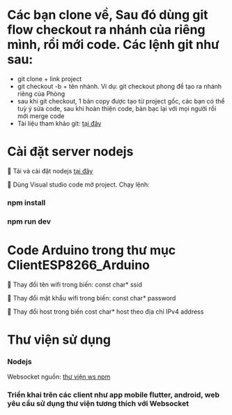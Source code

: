# Các bạn clone về, Sau đó dùng git flow checkout ra nhánh của riêng mình, rồi mới code. Các lệnh git như sau:
- git clone + link project
- git checkout -b + tên nhánh. Ví dụ: git checkout phong để tạo ra nhánh riêng của Phòng
- sau khi git checkout, 1 bản copy được tạo từ project gốc, các bạn có thể tuỳ ý sửa code, sau khi hoàn thiện code, bàn bạc lại với mọi người rồi mới merge code
- Tài liệu tham khảo git: <a href="https://www.youtube.com/watch?v=0J2aou7Kj7s&list=PLkY6Xj8Sg8-viFVtaVps_h_Emi2wQyE7q">tại đây</a>


# Cài đặt server nodejs
<p>🔭 Tải và cài đặt nodejs <a href="https://nodejs.org/en/">tại đây</a></p>
<p>🔭 Dùng Visual studio code mở project. Chạy lệnh: </p>

### npm install
### npm run dev


# Code Arduino trong thư mục ClientESP8266_Arduino
<p>🔭 Thay đổi tên wifi trong biến: const char* ssid</p>
<p>🔭 Thay đổi mật khẩu wifi trong biến: const char* password</p>
<p>🔭 Thay đổi host trong biến cost char* host theo địa chỉ IPv4 address</p>


# Thư viện sử dụng
### Nodejs
<p>Websocket nguồn: <a href="https://www.npmjs.com/package/ws">thư viện ws npm</a></p>


### Triển khai trên các client như app mobile flutter, android, web yêu cầu sử dụng thư viện tương thích với Websocket
